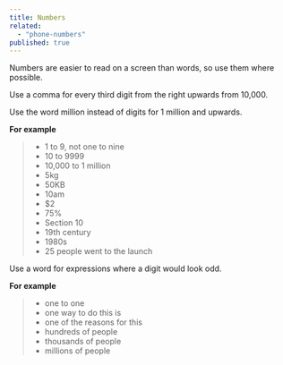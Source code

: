 ```yaml
---
title: Numbers
related:
  - "phone-numbers"
published: true
---
```


Numbers are easier to read on a screen than words, so use them where possible.

Use a comma for every third digit from the right upwards from 10,000.

Use the word million instead of digits for 1 million and upwards.

**For example**

> - 1 to 9, not one to nine
> - 10 to 9999
> - 10,000 to 1 million
> - 5kg
> - 50KB
> - 10am
> - $2
> - 75%
> - Section 10
> - 19th century
> - 1980s
> - 25 people went to the launch

Use a word for expressions where a digit would look odd.

**For example**

> - one to one
> - one way to do this is
> - one of the reasons for this
> - hundreds of people
> - thousands of people
> - millions of people
